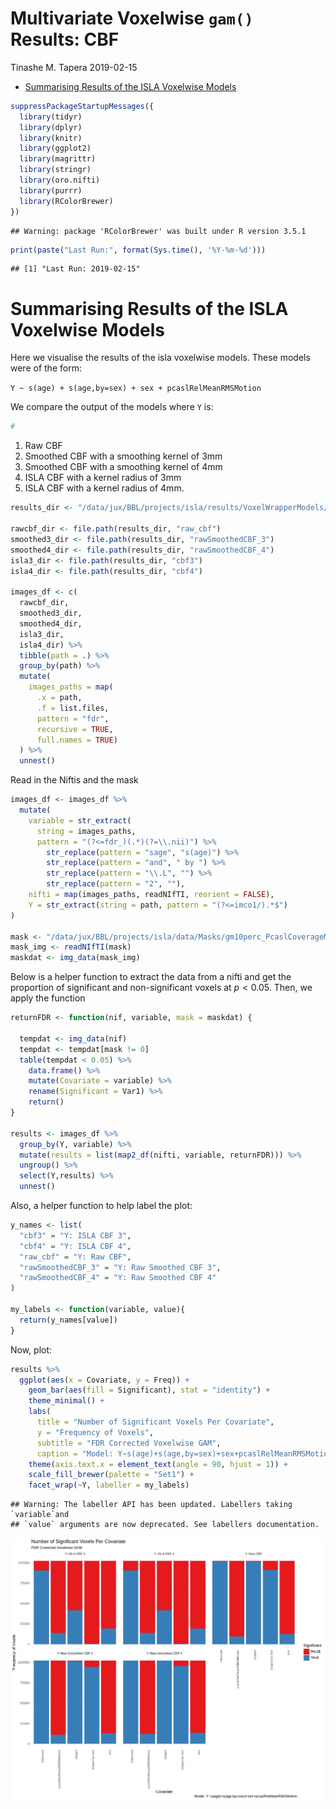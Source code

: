 Multivariate Voxelwise `gam()` Results: CBF
================
Tinashe M. Tapera
2019-02-15

-   [Summarising Results of the ISLA Voxelwise Models](#summarising-results-of-the-isla-voxelwise-models)

``` r
suppressPackageStartupMessages({
  library(tidyr)
  library(dplyr)
  library(knitr)
  library(ggplot2)
  library(magrittr)
  library(stringr)
  library(oro.nifti)
  library(purrr)
  library(RColorBrewer)
})
```

    ## Warning: package 'RColorBrewer' was built under R version 3.5.1

``` r
print(paste("Last Run:", format(Sys.time(), '%Y-%m-%d')))
```

    ## [1] "Last Run: 2019-02-15"

Summarising Results of the ISLA Voxelwise Models
================================================

Here we visualise the results of the isla voxelwise models. These models were of the form:

`Y ~ s(age) + s(age,by=sex) + sex + pcaslRelMeanRMSMotion`

We compare the output of the models where `Y` is:

``` r
#
```

1.  Raw CBF
2.  Smoothed CBF with a smoothing kernel of 3mm
3.  Smoothed CBF with a smoothing kernel of 4mm
4.  ISLA CBF with a kernel radius of 3mm
5.  ISLA CBF with a kernel radius of 4mm.

``` r
results_dir <- "/data/jux/BBL/projects/isla/results/VoxelWrapperModels/imco1"

rawcbf_dir <- file.path(results_dir, "raw_cbf")
smoothed3_dir <- file.path(results_dir, "rawSmoothedCBF_3")
smoothed4_dir <- file.path(results_dir, "rawSmoothedCBF_4")
isla3_dir <- file.path(results_dir, "cbf3")
isla4_dir <- file.path(results_dir, "cbf4")

images_df <- c(
  rawcbf_dir,
  smoothed3_dir,
  smoothed4_dir,
  isla3_dir,
  isla4_dir) %>%
  tibble(path = .) %>%
  group_by(path) %>%
  mutate(
    images_paths = map(
      .x = path,
      .f = list.files,
      pattern = "fdr",
      recursive = TRUE,
      full.names = TRUE)
  ) %>%
  unnest()
```

Read in the Niftis and the mask

``` r
images_df <- images_df %>%
  mutate(
    variable = str_extract(
      string = images_paths,
      pattern = "(?<=fdr_)(.*)(?=\\.nii)") %>%
        str_replace(pattern = "sage", "s(age)") %>%
        str_replace(pattern = "and", " by ") %>%
        str_replace(pattern = "\\.L", "") %>%
        str_replace(pattern = "2", ""),
    nifti = map(images_paths, readNIfTI, reorient = FALSE),
    Y = str_extract(string = path, pattern = "(?<=imco1/).*$")
)

mask <- "/data/jux/BBL/projects/isla/data/Masks/gm10perc_PcaslCoverageMask.nii.gz"
mask_img <- readNIfTI(mask)
maskdat <- img_data(mask_img)
```

Below is a helper function to extract the data from a nifti and get the proportion of significant and non-significant voxels at *p* &lt; 0.05. Then, we apply the function

``` r
returnFDR <- function(nif, variable, mask = maskdat) {

  tempdat <- img_data(nif)
  tempdat <- tempdat[mask != 0]
  table(tempdat < 0.05) %>%
    data.frame() %>%
    mutate(Covariate = variable) %>%
    rename(Significant = Var1) %>%
    return()
}

results <- images_df %>%
  group_by(Y, variable) %>%
  mutate(results = list(map2_df(nifti, variable, returnFDR))) %>%
  ungroup() %>%
  select(Y,results) %>%
  unnest()
```

Also, a helper function to help label the plot:

``` r
y_names <- list(
  "cbf3" = "Y: ISLA CBF 3",
  "cbf4" = "Y: ISLA CBF 4",
  "raw_cbf" = "Y: Raw CBF",
  "rawSmoothedCBF_3" = "Y: Raw Smoothed CBF 3",
  "rawSmoothedCBF_4" = "Y: Raw Smoothed CBF 4"
)

my_labels <- function(variable, value){
  return(y_names[value])
}
```

Now, plot:

``` r
results %>%
  ggplot(aes(x = Covariate, y = Freq)) +
    geom_bar(aes(fill = Significant), stat = "identity") +
    theme_minimal() +
    labs(
      title = "Number of Significant Voxels Per Covariate",
      y = "Frequency of Voxels",
      subtitle = "FDR Corrected Voxelwise GAM",
      caption = "Model: Y~s(age)+s(age,by=sex)+sex+pcaslRelMeanRMSMotion") +
    theme(axis.text.x = element_text(angle = 90, hjust = 1)) +
    scale_fill_brewer(palette = "Set1") +
    facet_wrap(~Y, labeller = my_labels)
```

    ## Warning: The labeller API has been updated. Labellers taking `variable`and
    ## `value` arguments are now deprecated. See labellers documentation.

![](CBF_Results_files/figure-markdown_github/unnamed-chunk-4-1.png)
